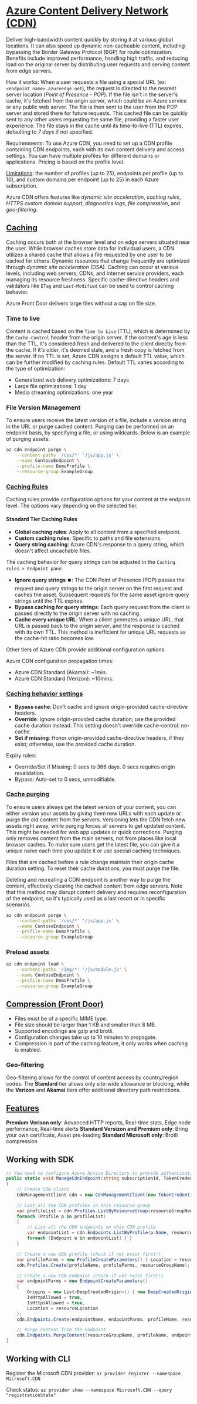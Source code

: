 # [Azure Content Delivery Network (CDN)](https://docs.microsoft.com/en-us/azure/cdn/)

Deliver high-bandwidth content quickly by storing it at various global locations. It can also speed up dynamic non-cacheable content, including bypassing the Border Gateway Protocol (BGP) for route optimization. Benefits include improved performance, handling high traffic, and reducing load on the original server by distributing user requests and serving content from edge servers.

How it works: When a user requests a file using a special URL (ex: `<endpoint name>.azureedge.net`), the request is directed to the nearest server location (_Point of Presence - POP_). If the file isn't in the server's cache, it's fetched from the origin server, which could be an Azure service or any public web server. The file is then sent to the user from the POP server and stored there for future requests. This cached file can be quickly sent to any other users requesting the same file, providing a faster user experience. The file stays in the cache until its time-to-live (TTL) expires, defaulting to _7 days_ if not specified.

Requirenments: To use Azure CDN, you need to set up a CDN profile containing CDN endpoints, each with its own content delivery and access settings. You can have multiple profiles for different domains or applications. Pricing is based on the profile level.

[Limitations](https://docs.microsoft.com/en-us/azure/azure-resource-manager/management/azure-subscription-service-limits#azure-cdn-limits): the number of profiles (up to 25), endpoints per profile (up to 10), and custom domains per endpoint (up to 25) in each Azure subscription.

Azure CDN offers features like _dynamic site acceleration_, _caching rules_, _HTTPS custom domain support_, _diagnostics logs_, _file compression_, and _geo-filtering_.

## [Caching](https://learn.microsoft.com/en-us/azure/cdn/cdn-how-caching-works)

Caching occurs both at the browser level and on edge servers situated near the user. While browser caches store data for individual users, a CDN utilizes a shared cache that allows a file requested by one user to be cached for others. Dynamic resources that change frequently are optimized through _dynamic site acceleration_ (DSA). Caching can occur at various levels, including web servers, CDNs, and Internet service providers, each managing its resource freshness. Specific cache-directive headers and validators like `ETag` and `Last-Modified` can be used to control caching behavior.

Azure Front Door delivers large files without a cap on file size.

### Time to live

Content is cached based on the `Time to Live` (TTL), which is determined by the `Cache-Control` header from the origin server. If the content's age is less than the TTL, it's considered fresh and delivered to the client directly from the cache. If it's older, it's deemed stale, and a fresh copy is fetched from the server. If no TTL is set, Azure CDN assigns a default TTL value, which can be further modified by caching rules. Default TTL varies according to the type of optimization:

- Generalized web delivery optimizations: 7 days
- Large file optimizations: 1 day
- Media streaming optimizations: one year

### File Version Management

To ensure users receive the latest version of a file, include a version string in the URL or purge cached content. Purging can be performed on an endpoint basis, by specifying a file, or using wildcards. Below is an example of purging assets:

```sh
az cdn endpoint purge \
    --content-paths '/css/*' '/js/app.js' \
    --name ContosoEndpoint \
    --profile-name DemoProfile \
    --resource-group ExampleGroup
```

### [Caching Rules](https://learn.microsoft.com/en-us/azure/cdn/cdn-caching-rules)

Caching rules provide configuration options for your content at the endpoint level. The options vary depending on the selected tier.

#### Standard Tier Caching Rules

- **Global caching rules**: Apply to all content from a specified endpoint.
- **Custom caching rules**: Specific to paths and file extensions.
- **Query string caching**: Azure CDN's response to a query string, which doesn't affect uncachable files.

The caching behavior for query strings can be adjusted in the `Caching rules > Endpoint pane`:

- **Ignore query strings** ⏺️: The CDN Point of Presence (POP) passes the request and query strings to the origin server on the first request and caches the asset. Subsequent requests for the same asset ignore query strings until the TTL expires.
- **Bypass caching for query strings**: Each query request from the client is passed directly to the origin server with no caching.
- **Cache every unique URL**: When a client generates a unique URL, that URL is passed back to the origin server, and the response is cached with its own TTL. This method is inefficient for unique URL requests as the cache-hit ratio becomes low.

Other tiers of Azure CDN provide additional configuration options.

Azure CDN configuration propagation times:

- Azure CDN Standard (Akamai): ~1min.
- Azure CDN Standard (Verizon): ~10mins.

### [Caching behavior settings](https://learn.microsoft.com/en-us/azure/cdn/cdn-caching-rules#caching-behavior-settings)

- **Bypass cache**: Don't cache and ignore origin-provided cache-directive headers.
- **Override**: Ignore origin-provided cache duration; use the provided cache duration instead. This setting doesn't override cache-control: no-cache.
- **Set if missing**: Honor origin-provided cache-directive headers, if they exist; otherwise, use the provided cache duration.

Expiry rules:

- Override/Set if Missing: 0 secs to 366 days. 0 secs requires origin revalidation.
- Bypass: Auto-set to 0 secs, unmodifiable.

### [Cache purging](https://learn.microsoft.com/en-us/azure/cdn/cdn-purge-endpoint)

To ensure users always get the latest version of your content, you can either version your assets by giving them new URLs with each update or purge the old content from the servers. Versioning lets the CDN fetch new assets right away, while purging forces all servers to get updated content. This might be needed for web app updates or quick corrections. Purging only removes content from the main servers, not from places like local browser caches. To make sure users get the latest file, you can give it a unique name each time you update it or use special caching techniques.

Files that are cached before a rule change maintain their origin cache duration setting. To reset their cache durations, you must purge the file.

Deleting and recreating a CDN endpoint is another way to purge the content, effectively clearing the cached content from edge servers. Note that this method may disrupt content delivery and requires reconfiguration of the endpoint, so it's typically used as a last resort or in specific scenarios.

```sh
az cdn endpoint purge \
    --content-paths '/css/*' '/js/app.js' \
    --name ContosoEndpoint \
    --profile-name DemoProfile \
    --resource-group ExampleGroup
```

### Preload assets

```sh
az cdn endpoint load \
    --content-paths '/img/*' '/js/module.js' \
    --name ContosoEndpoint \
    --profile-name DemoProfile \
    --resource-group ExampleGroup
```

## [Compression (Front Door)](https://learn.microsoft.com/en-us/azure/frontdoor/standard-premium/how-to-compression)

- Files must be of a specific MIME type.
- File size should be larger than 1 KB and smaller than 8 MB.
- Supported encodings are gzip and brotli.
- Configuration changes take up to 10 minutes to propagate.
- Compression is part of the caching feature, it only works when caching is enabled.

### Geo-filtering

Geo-filtering allows for the control of content access by country/region codes. The **Standard** tier allows only site-wide allowance or blocking, while the **Verizon** and **Akamai** tiers offer additional directory path restrictions.

## [Features](https://learn.microsoft.com/en-us/azure/cdn/cdn-features)

**Premium Verison only**: Advanced HTTP reports, Real-time stats, Edge node performance, Real-time alerts
**Standard Versizon and Premium only**: Bring your own certificate, Asset pre-loading
**Standard Microsoft only**: Brotli compression

## Working with SDK

```cs
// You need to configure Azure Active Directory to provide authentication for the application
public static void ManageCdnEndpoint(string subscriptionId, TokenCredentials authResult, string resourceGroupName, string profileName, string endpointName, string resourceLocation)
{
    // Create CDN client
    CdnManagementClient cdn = new CdnManagementClient(new TokenCredentials(authResult.AccessToken)) { SubscriptionId = subscriptionId };

    // List all the CDN profiles in this resource group
    var profileList = cdn.Profiles.ListByResourceGroup(resourceGroupName);
    foreach (Profile p in profileList)
    {
        // List all the CDN endpoints on this CDN profile
        var endpointList = cdn.Endpoints.ListByProfile(p.Name, resourceGroupName);
        foreach (Endpoint e in endpointList) { }
    }

    // Create a new CDN profile (check if not exist first!)
    var profileParms = new ProfileCreateParameters() { Location = resourceLocation, Sku = new Sku(SkuName.StandardVerizon) };
    cdn.Profiles.Create(profileName, profileParms, resourceGroupName);

    // Create a new CDN endpoint (check if not exist first!)
    var endpointParms = new EndpointCreateParameters()
    {
        Origins = new List<DeepCreatedOrigin>() { new DeepCreatedOrigin("Contoso", "www.contoso.com") },
        IsHttpAllowed = true,
        IsHttpsAllowed = true,
        Location = resourceLocation
    };
    cdn.Endpoints.Create(endpointName, endpointParms, profileName, resourceGroupName);

    // Purge content from the endpoint
    cdn.Endpoints.PurgeContent(resourceGroupName, profileName, endpointName, new List<string>() { "/*" });
}
```

## Working with CLI

Register the Microsoft.CDN provider: `az provider register --namespace Microsoft.CDN`

Check status: `az provider show --namespace Microsoft.CDN --query "registrationState"`
